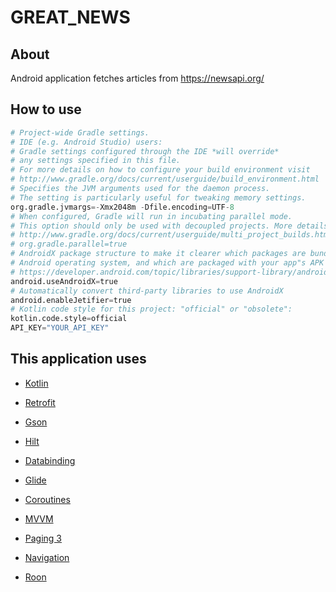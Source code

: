 # GREAT_NEWS

## About
Android application fetches articles from https://newsapi.org/

## How to use

```python
# Project-wide Gradle settings.
# IDE (e.g. Android Studio) users:
# Gradle settings configured through the IDE *will override*
# any settings specified in this file.
# For more details on how to configure your build environment visit
# http://www.gradle.org/docs/current/userguide/build_environment.html
# Specifies the JVM arguments used for the daemon process.
# The setting is particularly useful for tweaking memory settings.
org.gradle.jvmargs=-Xmx2048m -Dfile.encoding=UTF-8
# When configured, Gradle will run in incubating parallel mode.
# This option should only be used with decoupled projects. More details, visit
# http://www.gradle.org/docs/current/userguide/multi_project_builds.html#sec:decoupled_projects
# org.gradle.parallel=true
# AndroidX package structure to make it clearer which packages are bundled with the
# Android operating system, and which are packaged with your app"s APK
# https://developer.android.com/topic/libraries/support-library/androidx-rn
android.useAndroidX=true
# Automatically convert third-party libraries to use AndroidX
android.enableJetifier=true
# Kotlin code style for this project: "official" or "obsolete":
kotlin.code.style=official
API_KEY="YOUR_API_KEY"
```

## This application uses
*  [Kotlin](https://kotlinlang.org/)

*  [Retrofit](https://square.github.io/retrofit/)

*  [Gson](https://github.com/google/gson)

*  [Hilt]([https://insert-koin.io/](https://developer.android.com/training/dependency-injection/hilt-android))

*  [Databinding](https://developer.android.com/topic/libraries/data-binding)

*  [Glide](https://github.com/bumptech/glide)

*  [Coroutines](https://developer.android.com/kotlin/coroutines)

*  [MVVM](https://developer.android.com/topic/libraries/architecture/viewmodel)

*  [Paging 3](https://developer.android.com/topic/libraries/architecture/paging/v3-overview)

*  [Navigation](https://developer.android.com/guide/navigation)

*  [Roon](https://developer.android.com/training/data-storage/room)
